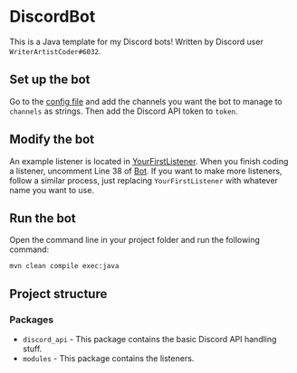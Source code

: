 # DiscordBot
This is a Java template for my Discord bots! Written by Discord user `WriterArtistCoder#6032`.

## Set up the bot
Go to the [config file](src/main/resources/config.json) and add the channels you want the bot to manage to `channels` as strings. Then add the Discord API token to `token`.

## Modify the bot
An example listener is located in [YourFirstListener](src/main/java/com/tinystripz/modules/YourFirstListener.java). When you finish coding a listener, uncomment Line 38 of [Bot](src/main/java/com/tinystripz/discord_api/Bot.java). If you want to make more listeners, follow a similar process, just replacing `YourFirstListener` with whatever name you want to use.

## Run the bot
Open the command line in your project folder and run the following command:

`mvn clean compile exec:java`

## Project structure

### Packages
- `discord_api` - This package contains the basic Discord API handling stuff.
- `modules` - This package contains the listeners.